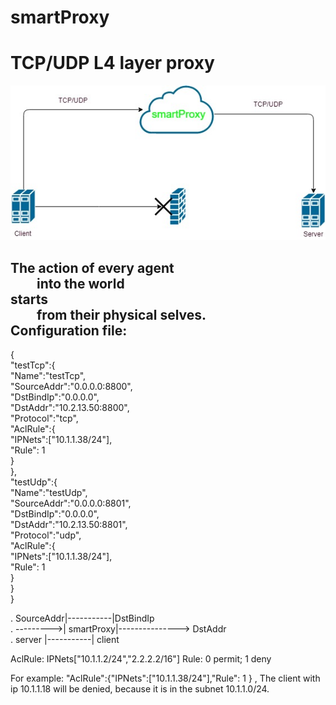 # smartProxy
TCP/UDP L4 layer proxy
=====================
![logic diagram](smartProxy.jpg)

The action of every agent <br />
  into the world <br />
starts <br />
  from their physical selves. <br />
Configuration file:
---------------------
{  
        "testTcp":{  
        "Name":"testTcp",  
        "SourceAddr":"0.0.0.0:8800",  
        "DstBindIp":"0.0.0.0",  
        "DstAddr":"10.2.13.50:8800",  
        "Protocol":"tcp",  
        "AclRule":{  
                     "IPNets":["10.1.1.38/24"],  
                     "Rule": 1   
        }     
    },    
    "testUdp":{  
        "Name":"testUdp",  
        "SourceAddr":"0.0.0.0:8801",  
        "DstBindIp":"0.0.0.0",  
        "DstAddr":"10.2.13.50:8801",  
        "Protocol":"udp",  
        "AclRule":{  
                     "IPNets":["10.1.1.38/24"],  
                     "Rule": 1     
        }       
    }       
}  

  
.  SourceAddr|-----------|DstBindIp         
.  --------->| smartProxy|---------------> DstAddr  
.     server |-----------| client  
  
AclRule: IPNets["10.1.1.2/24","2.2.2.2/16"]  Rule: 0 permit; 1 deny  

For example: "AclRule":{"IPNets":["10.1.1.38/24"],"Rule": 1 } , The client with ip 10.1.1.18 will be denied, because it is in the subnet 10.1.1.0/24.    
 
